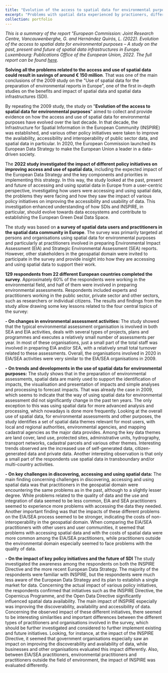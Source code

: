 ```yaml
---
title: "Evolution of the access to spatial data for environmental purposes (2022)"
excerpt: "Problems with spatial data experienced by practioners, differences between 2009 & 2020<br/><img src='/images/eia2.png'>"
collection: portfolio
---
```

_This is a summary of the report "European Commission: Joint Research Centre, Vancauwenberghe, G. and Hernández Quirós, L. (2022). Evolution of the access to spatial data for environmental purposes – A study on the past, present and future of spatial data infrastructures in Europe. Luxembourg: Publications Office of the European Union, 2022. The full report can be found [here](https://data.europa.eu/doi/10.2760/723430)._


**Solving all the problems related to the access and use of spatial data could result in savings of around € 150 million**. That was one of the main conclusions of the 2009 study on the "Use of spatial data for the preparation of environmental reports in Europe", one of the first in-depth studies on the benefits and impact of spatial data and spatial data infrastructures (SDI).

By repeating the 2009 study, the study on "**Evolution of the access to spatial data for environmental purposes**"  aimed to collect and provide evidence on how the access and use of spatial data for environmental purposes have evolved over the last decade. In that decade, the Infrastructure for Spatial Information in the European Community (INSPIRE) was established, and various other policy initiatives were taken to improve the availability, accessibility and interoperability of public sector data, and spatial data in particular. In 2020, the European Commission launched its European Data Strategy to make the European Union a leader in a data-driven society.

The **2022 study investigated the impact of different policy initiatives on improving access and use of spatial data**, including the expected impact of the European Data Strategy and the key components and priorities in implementing this strategy. In this way, the study looked at the past, present and future of accessing and using spatial data in Europe from a user-centric perspective, investigating how users were accessing and using spatial data, the problems they were facing and how they saw the impact of various policy initiatives on improving the accessibility and usability of data. This investigation enhanced understanding of how SDIs and INSPIRE, in particular, should evolve towards data ecosystems and contribute to establishing the European Green Deal Data Space.

The study was based on **a survey of spatial data users and practitioners in the spatial data community in Europe**. The survey was primarily targeted at persons and organisations using spatial data for environmental purposes and particularly at practitioners involved in preparing Environmental Impact Assessment (EIA) and Strategic Environmental Assessment (SEA) reports. However, other stakeholders in the geospatial domain were invited to participate in the survey and provide insight into how they are accessing and using spatial data to support their work.

**129 respondents from 22 different European countries completed the survey**. Approximately 60% of the respondents were working in the environmental field, and half of them were involved in preparing environmental assessments. Respondents included experts and practitioners working in the public sector, private sector and other sectors, such as researchers or individual citizens. The results and findings from the study allow drawing some key lessons related to the four central topics of the survey:

**- On changes in environmental assessment activities:** The study showed that the typical environmental assessment organisation is involved in both SEA and EIA activities, deals with several types of projects, plans and programmes and executes a relatively small number of assessments per year. In most of these organisations, just a small part of the total staff was involved in preparing EIA and/or SEA, with a relatively small total turnover related to these assessments. Overall, the organisations involved in 2020 in EIA/SEA activities were very similar to the EIA/SEA organisations in 2009.

**- On trends and developments in the use of spatial data for environmental purposes:** The study shows that in the preparation of environmental assessments, spatial data are mainly used to support the identification of impacts, the visualisation and presentation of impacts and simple analyses and processing to forecast impacts. That was already the case in 2009, which seems to indicate that the way of using spatial data for environmental assessment did not significantly change in the past ten years. The only exception to this was using spatial data for more advanced analysis and processing, which nowadays is done more frequently. Looking at the overall use of spatial data, for environmental assessments and other purposes, the study identifies a set of spatial data themes relevant for most users, with local and regional authorities, environmental agencies, and mapping cadastral agencies as the major data provides. Among the key data themes are land cover, land use, protected sites, administrative units, hydrography, transport networks, cadastral parcels and various other themes. Interesting trends observed are the increased use of self-generated data, citizen-generated data and private data. Another interesting observation is that only a small part of the respondents use spatial data in transboundary and/or multi-country activities.

**- On key challenges in discovering, accessing and using spatial data:** The main finding concerning challenges in discovering, accessing and using spatial data was that practitioners in the geospatial domain were encountering the same problems as in the past, although to a slightly lesser degree. While problems related to the quality of data and the use and integration of data seemed to be less common, EIA and SEA practitioners seemed to experience more problems with accessing the data they needed. Another important finding was that the impacts of these different problems on the EIA/SEA process seemed to be stronger, indicating the costs of non-interoperability in the geospatial domain. When comparing the EIA/SEA practitioners with other users and user communities, it seemed that problems with accessing spatial data and with the costs of spatial data were more common among the EIA/SEA practitioners, while practitioners outside the environmental domain especially seemed to face problems with the quality of data.

**- On the impact of key policy initiatives and the future of SDI** The study investigated the awareness among the respondents on both the INSPIRE Directive and the more recent European Data Strategy. The majority of the respondents were familiar with INSPIRE, but the respondents were much less aware of the European Data Strategy and its plan to establish a single market for data. Concerning the actual impact of various policy initiatives, the respondents confirmed that initiatives such as the INSPIRE Directive, the Copernicus Programme, and the Open Data Directive significantly influenced spatial data availability. The main impact of INSPIRE especially was improving the discoverability, availability and accessibility of data. Concerning the observed impact of these different initiatives, there seemed to be interesting similarities and important differences between the different types of practitioners and organisations involved in the survey, which should be further investigated and considered to further implement existing and future initiatives. Looking, for instance, at the impact of the INSPIRE Directive, it seemed that government organisations especially saw an impact on improving the discoverability and availability of data, while businesses and other organisations evaluated this impact differently. Also, between EIA/SEA practitioners, environmental practitioners and practitioners outside the field of environment, the impact of INSPIRE was evaluated differently.
